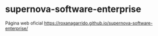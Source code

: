 # supernova-software-enterprise
Página web oficial https://roxanagarrido.github.io/supernova-software-enterprise/
